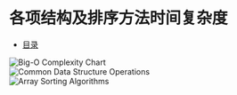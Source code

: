 <h1 id="1">各项结构及排序方法时间复杂度</h1>

* [目录](#1)
	 
![Big-O Complexity Chart](./images/algorithm1.PNG)  
![Common Data Structure Operations](./images/algorithm2.PNG)  
![Array Sorting Algorithms](./images/algorithm3.PNG)  